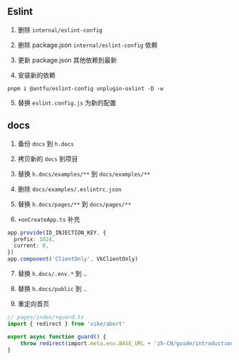 ## Eslint

1. 删除 `internal/eslint-config`

2. 删除 package.json `internal/eslint-config` 依赖

3. 更新 package.json 其他依赖到最新

4. 安装新的依赖
```shell
pnpm i @antfu/eslint-config unplugin-oxlint -D -w
```

5. 替换 `eslint.config.js` 为新的配置

## docs

1. 备份 `docs` 到 `h.docs`

2. 拷贝新的 `docs` 到项目

3. 替换 `h.docs/examples/**` 到 `docs/examples/** ` 

4. 删除 `docs/examples/.eslintrc.json`

5. 替换  `h.docs/pages/**` 到 `docs/pages/** ` 

6. `+onCreateApp.ts` 补充

```ts
app.provide(ID_INJECTION_KEY, {
  prefix: 1024,
  current: 0,
})
app.component('ClientOnly', VkClientOnly)
```

7. 替换 `h.docs/.env.*` 到 ..

8. 替换 `h.docs/public` 到 ..


9. 重定向首页

```ts
// pages/index/+guard.ts
import { redirect } from 'vike/abort'

export async function guard() {
    throw redirect(import.meta.env.BASE_URL + 'zh-CN/guide/introduction')
}

```

